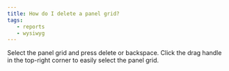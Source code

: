 ```yaml
---
title: How do I delete a panel grid?
tags:
   - reports
   - wysiwyg
---
```


Select the panel grid and press delete or backspace. Click the drag handle in the top-right corner to easily select the panel grid.
